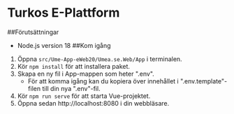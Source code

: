 # Turkos E-Plattform

##Förutsättningar
* Node.js version 18
##Kom igång
1. Öppna `src/Ume-App-eWeb20/Umea.se.Web/App` i terminalen.
2. Kör `npm install` för att installera paket.
3. Skapa en ny fil i App-mappen som heter ".env".
    - För att komma igång kan du kopiera över innehållet i ".env.template"-filen till din nya ".env"-fil.
4. Kör `npm run serve` för att starta Vue-projektet.
5. Öppna sedan http://localhost:8080 i din webbläsare.

